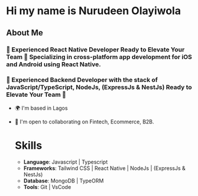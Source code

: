 # Hi my name is Nurudeen Olayiwola

## About Me

### 🚀 Experienced React Native Developer Ready to Elevate Your Team 🚀 Specializing in cross-platform app development for iOS and Android using React Native.
### 🚀 Experienced Backend Developer with the stack of JavaScript/TypeScript, NodeJs, (ExpressJs & NestJs) Ready to Elevate Your Team 🚀
- 🌍  I'm based in Lagos
- 🤝  I'm open to collaborating on Fintech, Ecommerce, B2B.

  # Skills
  - **Language**: Javascript | Typescript
  - **Frameworks**: Tailwind CSS | React Native | NodeJs | (ExpressJs & NestJs)
  - **Database**: MongoDB | TypeORM
  - **Tools**: Git | VsCode 
